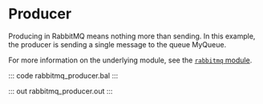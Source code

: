 # Producer

Producing in RabbitMQ means nothing more than sending. In this example, the producer is sending a single message to the queue MyQueue. 

For more information on the underlying module, see the [`rabbitmq` module](https://lib.ballerina.io/ballerinax/rabbitmq/latest).

::: code rabbitmq_producer.bal :::

::: out rabbitmq_producer.out :::
